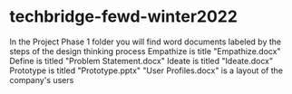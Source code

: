 # techbridge-fewd-winter2022
In the Project Phase 1 folder you will find word documents labeled by the steps of the design thinking process
Empathize is title "Empathize.docx"
Define is titled "Problem Statement.docx"
Ideate is titled "Ideate.docx"
Prototype is titled "Prototype.pptx"
"User Profiles.docx" is a layout of the company's users
